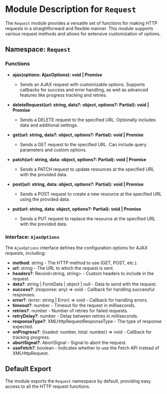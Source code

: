 # Module Description for `Request`

The `Request` module provides a versatile set of functions for making HTTP requests in a straightforward and flexible manner. This module supports various request methods and allows for extensive customization of options.

## Namespace: `Request`

### Functions

- **ajax(options: AjaxOptions): void | Promise<void>**
  - Sends an AJAX request with customizable options. Supports callbacks for success and error handling, as well as advanced features like progress tracking and retries.

- **deleteRequest(url: string, data?: object, options?: Partial<AjaxOptions>): void | Promise<void>**
  - Sends a DELETE request to the specified URL. Optionally includes data and additional settings.

- **get(url: string, data?: object, options?: Partial<AjaxOptions>): void | Promise<void>**
  - Sends a GET request to the specified URL. Can include query parameters and custom options.

- **patch(url: string, data: object, options?: Partial<AjaxOptions>): void | Promise<void>**
  - Sends a PATCH request to update resources at the specified URL with the provided data.

- **post(url: string, data: object, options?: Partial<AjaxOptions>): void | Promise<void>**
  - Sends a POST request to create a new resource at the specified URL using the provided data.

- **put(url: string, data: object, options?: Partial<AjaxOptions>): void | Promise<void>**
  - Sends a PUT request to replace the resource at the specified URL with the provided data.

### Interface: `AjaxOptions`

The `AjaxOptions` interface defines the configuration options for AJAX requests, including:

- **method**: string - The HTTP method to use (GET, POST, etc.).
- **url**: string - The URL to which the request is sent.
- **headers?**: Record<string, string> - Custom headers to include in the request.
- **data?**: string | FormData | object | null - Data to send with the request.
- **success?**: (response: any) => void - Callback for handling successful responses.
- **error?**: (error: string | Error) => void - Callback for handling errors.
- **timeout?**: number - Timeout for the request in milliseconds.
- **retries?**: number - Number of retries for failed requests.
- **retryDelay?**: number - Delay between retries in milliseconds.
- **responseType?**: XMLHttpRequestResponseType - The type of response expected.
- **onProgress?**: (loaded: number, total: number) => void - Callback for tracking progress.
- **abortSignal?**: AbortSignal - Signal to abort the request.
- **useFetch?**: boolean - Indicates whether to use the Fetch API instead of XMLHttpRequest.

## Default Export

The module exports the `Request` namespace by default, providing easy access to all the HTTP request functions.
